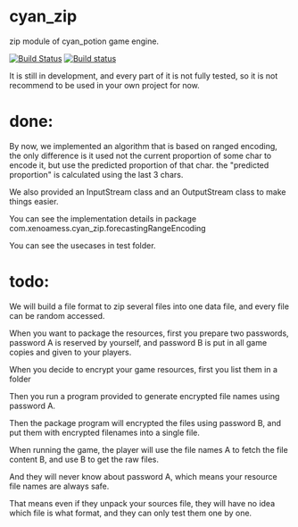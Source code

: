 # cyan_zip
zip module of cyan_potion game engine.

[![Build Status](https://travis-ci.org/cyanpotion/cyan_zip.svg?branch=master)](https://travis-ci.org/cyanpotion/cyan_zip)
[![Build status](https://ci.appveyor.com/api/projects/status/wk3ojjock5dmcff4?svg=true)](https://ci.appveyor.com/project/XenoAmess/cyan-zip)

It is still in development, and every part of it is not fully tested, so it is not recommend to be used in your own project for now.

# done:
By now, we implemented an algorithm that is based on ranged encoding, the only difference is it used not the current proportion of some char to encode it, but use the predicted proportion of that char. the "predicted proportion" is calculated using the last 3 chars.

We also provided an InputStream class and an OutputStream class to make things easier.

You can see the implementation details in package com.xenoamess.cyan_zip.forecastingRangeEncoding

You can see the usecases in test folder.

# todo:

We will build a file format to zip several files into one data file, and every file can be random accessed.

When you want to package the resources, first you prepare two passwords, password A is reserved by yourself, and password B is put in all game copies and given to your players.

When you decide to encrypt your game resources, first you list them in a folder

Then you run a program provided to generate encrypted file names using password A.

Then the package program will encrypted the files using password B, and put them with encrypted filenames into a single file.

When running the game, the player will use the file names A to fetch the file content B, and use B to get the raw files.

And they will never know about password A, which means your resource file names are always safe.

That means even if they unpack your sources file, they will have no idea which file is what format, and they can only test them one by one.

